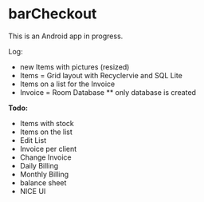 # barCheckout

This is an Android app in progress.


Log:

* new Items with pictures (resized) 
* Items = Grid layout with Recyclervie and SQL Lite
* Items on a list for the Invoice 
* Invoice = Room Database
** only database is created 


**Todo:**
* Items with stock
* Items on the list
* Edit List
* Invoice per client
* Change Invoice
* Daily Billing
* Monthly Billing
* balance sheet
* NICE UI



